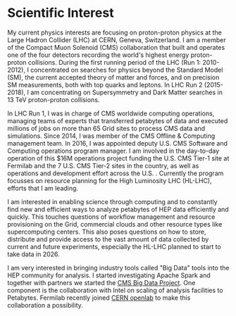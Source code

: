 # Scientific Interest

My current physics interests are focusing on proton-proton physics at the Large Hadron Collider (LHC) at CERN, Geneva, Switzerland. I am a member of the Compact Muon Solenoid (CMS) collaboration that built and operates one of the four detectors recording the world's highest energy proton-proton collisions. During the first running period of the LHC (Run 1: 2010-2012), I concentrated on searches for physics beyond the Standard Model (SM), the current accepted theory of matter and forces, and on precision SM measurements, both with top quarks and leptons. In LHC Run 2 (2015-2018), I am concentrating on Supersymmetry and Dark Matter searches in 13 TeV proton-proton collisions.

In LHC Run 1, I was in charge of CMS worldwide computing operations, managing teams of experts that transferred petabytes of data and executed millions of jobs on more than 65 Grid sites to process CMS data and simulations. Since 2014, I was member of the CMS Offline & Computing management team. In 2016, I was appointed deputy U.S. CMS Software and Computing operations program manager. I am involved in the day-to-day operation of this $16M operations project funding the U.S. CMS Tier-1 site at Fermilab and the 7 U.S. CMS Tier-2 sites in the country, as well as operations and development effort across the U.S. . Currently the program focusses on resource planning for the High Luminosity LHC (HL-LHC), efforts that I am leading.

I am interested in enabling science through computing and to constantly find new and efficient ways to analyze petabytes of HEP data efficiently and quickly. This touches questions of workflow management and resource provisioning on the Grid, commercial clouds and other resource types like supercomputing centers. This also poses questions on how to store, distribute and provide access to the vast amount of data collected by current and future experiments, especially the HL-LHC planned to start to take data in 2026.

I am very interested in bringing industry tools called "Big Data" tools into the HEP community for analysis. I started investigating Apache Spark and together with partners we started the [CMS Big Data Project](https://cms-big-data.github.io/). One component is the collaboration with Intel on scaling of analysis facilities to Petabytes. Fermilab recently joined [CERN openlab](https://openlab.cern/) to make this collaboration a possibility.